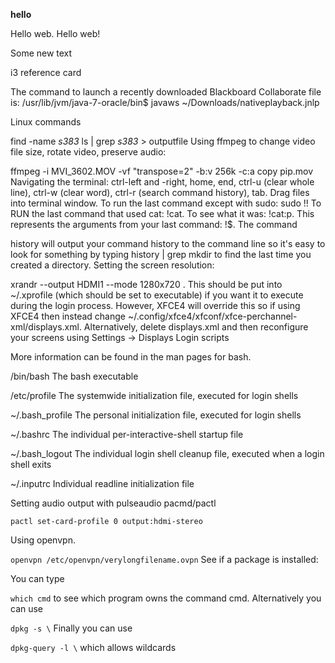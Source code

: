 **hello**

Hello web.
Hello web!

Some new text

i3 reference card

The command to launch a recently downloaded Blackboard Collaborate file is: /usr/lib/jvm/java-7-oracle/bin$ javaws ~/Downloads/nativeplayback.jnlp

Linux commands

find -name *s383*
ls | grep *s383* > outputfile
Using ffmpeg to change video file size, rotate video, preserve audio:

ffmpeg -i MVI_3602.MOV -vf "transpose=2" -b:v 256k -c:a copy pip.mov
Navigating the terminal: ctrl-left and -right, home, end, ctrl-u (clear whole line), ctrl-w (clear word), ctrl-r (search command history), tab. Drag files into terminal window. To run the last command except with sudo: sudo !! To RUN the last command that used cat: !cat. To see what it was: !cat:p. This represents the arguments from your last command: !$. The command

history
will output your command history to the command line so it's easy to look for something by typing
history | grep mkdir
to find the last time you created a directory.
Setting the screen resolution:

 xrandr --output HDMI1 --mode 1280x720
.
This should be put into ~/.xprofile (which should be set to executable) if you want it to execute during the login process. However, XFCE4 will override this so if using XFCE4 then instead change ~/.config/xfce4/xfconf/xfce-perchannel-xml/displays.xml. Alternatively, delete displays.xml and then reconfigure your screens using Settings -\> Displays
Login scripts

More information can be found in the man pages for bash.

/bin/bash The bash executable

/etc/profile The systemwide initialization file, executed for login shells

~/.bash_profile The personal initialization file, executed for login shells

~/.bashrc The individual per-interactive-shell startup file

~/.bash_logout The individual login shell cleanup file, executed when a login shell exits

~/.inputrc Individual readline initialization file

Setting audio output with pulseaudio pacmd/pactl

`pactl set-card-profile 0 output:hdmi-stereo`

Using openvpn.

`openvpn /etc/openvpn/verylongfilename.ovpn`
See if a package is installed:

You can type

`which cmd`
to see which program owns the command cmd.
Alternatively you can use

`dpkg -s \`
Finally you can use

`dpkg-query -l \`
which allows wildcards
